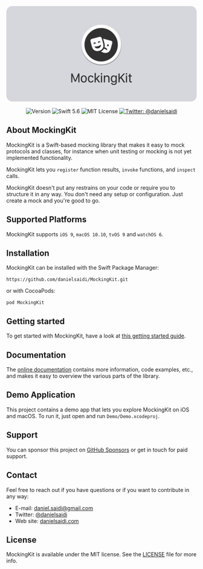 <p align="center">
    <img src ="Resources/Logo.png" alt="MockingKit Logo" title="MockingKit" width=600 />
</p>

<p align="center">
    <img src="https://img.shields.io/github/v/release/danielsaidi/MockingKit?color=%2300550&sort=semver" alt="Version" />
    <img src="https://img.shields.io/badge/Swift-5.6-orange.svg" alt="Swift 5.6" />
    <img src="https://img.shields.io/github/license/danielsaidi/MockingKit" alt="MIT License" />
    <a href="https://twitter.com/danielsaidi">
        <img src="https://img.shields.io/badge/contact-@danielsaidi-blue.svg?style=flat" alt="Twitter: @danielsaidi" />
    </a>
</p>


## About MockingKit

MockingKit is a Swift-based mocking library that makes it easy to mock protocols and classes, for instance when unit testing or mocking is not yet implemented functionality.

MockingKit lets you `register` function results, `invoke` functions, and `inspect` calls.

MockingKit doesn't put any restrains on your code or require you to structure it in any way. You don't need any setup or configuration. Just create a mock and you're good to go.



## Supported Platforms

MockingKit supports `iOS 9`, `macOS 10.10`, `tvOS 9` and `watchOS 6`.



## Installation

MockingKit can be installed with the Swift Package Manager:

```
https://github.com/danielsaidi/MockingKit.git
```

or with CocoaPods:

```
pod MockingKit
```



## Getting started

To get started with MockingKit, have a look at [this getting started guide][GettingStarted].



## Documentation

The [online documentation][Documentation] contains more information, code examples, etc., and makes it easy to overview the various parts of the library.



## Demo Application

This project contains a demo app that lets you explore MockingKit on iOS and macOS. To run it, just open and run `Demo/Demo.xcodeproj`.



## Support

You can sponsor this project on [GitHub Sponsors][Sponsors] or get in touch for paid support. 



## Contact

Feel free to reach out if you have questions or if you want to contribute in any way:

* E-mail: [daniel.saidi@gmail.com][Email]
* Twitter: [@danielsaidi][Twitter]
* Web site: [danielsaidi.com][Website]



## License

MockingKit is available under the MIT license. See the [LICENSE][License] file for more info.



[Email]: mailto:daniel.saidi@gmail.com
[Twitter]: http://www.twitter.com/danielsaidi
[Website]: http://www.danielsaidi.com
[Sponsors]: https://github.com/sponsors/danielsaidi

[Documentation]: https://danielsaidi.github.io/MockingKit/documentation/mockingkit/
[GettingStarted]: https://github.com/danielsaidi/MockingKit/blob/master/Readmes/Getting-Started.md
[License]: https://github.com/danielsaidi/MockingKit/blob/master/LICENSE
